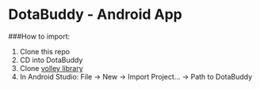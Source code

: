 # DotaBuddy - Android App

###How to import:

1. Clone this repo
2. CD into DotaBuddy
3. Clone [volley library](http://developer.android.com/training/volley/index.html)
4. In Android Studio: File -> New -> Import Project... -> Path to DotaBuddy
